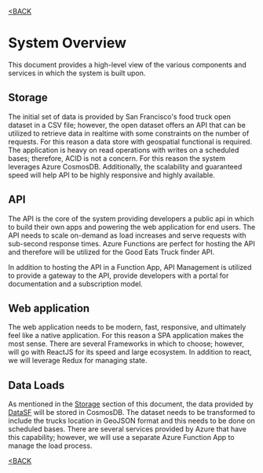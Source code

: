 [<BACK](../README.md)

# System Overview
This document provides a high-level view of the various components and services in which the system is built upon.

## Storage 
The initial set of data is provided by San Francisco's food truck open dataset in a CSV file; however, the open dataset offers an API that can be utilized to retrieve data in realtime with some constraints on the number of requests.  For this reason a data store with geospatial functional is required.  The application is heavy on read operations with writes on a scheduled bases; therefore, ACID is not a concern. For this reason the system leverages Azure CosmosDB.  Additionally, the scalability and guaranteed speed will help API to be highly responsive and highly available.   

## API
The API is the core of the system providing developers a public api in which to build their own apps and powering the web application for end users.  The API needs to scale on-demand as load increases and serve requests with sub-second response times. Azure Functions are perfect for hosting the API and therefore will be utilized for the Good Eats Truck finder API.  

In addition to hosting the API in a Function App, API Management is utilized to provide a gateway to the API, provide developers with a portal for documentation and a subscription model.  

## Web application
The web application needs to be modern, fast, responsive, and ultimately feel like a native application. For this reason a SPA application makes the most sense. There are several Frameworks in which to choose; however, will go with ReactJS for its speed and large ecosystem.  In addition to react, we will leverage Redux for managing state.

## Data Loads
As mentioned in the [Storage](##storage) section of this document, the data provided by [DataSF](https://data.sfgov.org/Economy-and-Community/Mobile-Food-Facility-Permit/rqzj-sfat/data) will be stored in CosmosDB.  The dataset needs to be transformed to include the trucks location in GeoJSON format and this needs to be done on scheduled bases.  There are several services provided by Azure that have this capability; however, we will use a separate Azure Function App to manage the load process.



[<BACK](../README.md)